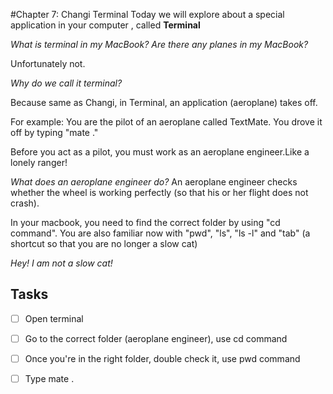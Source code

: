 #Chapter 7: Changi Terminal
Today we will explore about a special application in your computer , called **Terminal**

_What is terminal in my MacBook? Are there any planes in my MacBook?_

Unfortunately not.

_Why do we call it terminal?_

Because same as Changi, in Terminal, an application (aeroplane) takes off.

For example: You are the pilot of an aeroplane called TextMate.
You drove it off by typing "mate ."

Before you act as a pilot, you must work as an aeroplane engineer.Like a lonely ranger!

_What does an aeroplane engineer do?_
An aeroplane engineer checks whether the wheel is working perfectly (so that his or her flight does not crash).

In your macbook, you need to find the correct folder by using "cd command". You are also familiar now with "pwd", "ls", "ls -l" and "tab" (a shortcut so that you are no longer a slow cat)

_Hey! I am not a slow cat!_

## Tasks
- [ ] Open terminal
- [ ] Go to the correct folder (aeroplane engineer), use cd command
- [ ] Once you're in the right folder, double check it, use pwd command
- [ ] Type mate . 



